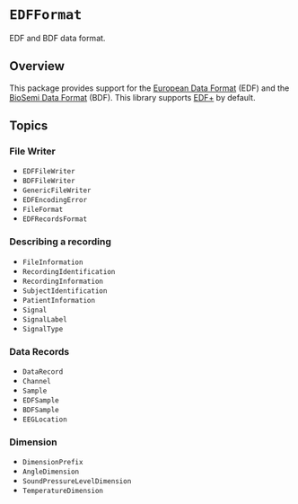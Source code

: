 # ``EDFFormat``

<!--
#
# This source file is part of the Stanford Spezi open source project
#
# SPDX-FileCopyrightText: 2024 Stanford University and the project authors (see CONTRIBUTORS.md)
#
# SPDX-License-Identifier: MIT
#
-->

EDF and BDF data format.

## Overview

This package provides support for the [European Data Format](https://www.edfplus.info) (EDF)
and the [BioSemi Data Format](https://www.biosemi.com/faq/file_format.htm) (BDF).
This library supports [EDF+](https://www.edfplus.info/specs/edfplus.html) by default.

## Topics

### File Writer

- ``EDFFileWriter``
- ``BDFFileWriter``
- ``GenericFileWriter``
- ``EDFEncodingError``
- ``FileFormat``
- ``EDFRecordsFormat``

### Describing a recording

- ``FileInformation``
- ``RecordingIdentification``
- ``RecordingInformation``
- ``SubjectIdentification``
- ``PatientInformation``
- ``Signal``
- ``SignalLabel``
- ``SignalType``

### Data Records

- ``DataRecord``
- ``Channel``
- ``Sample``
- ``EDFSample``
- ``BDFSample``
- ``EEGLocation``

### Dimension

- ``DimensionPrefix``
- ``AngleDimension``
- ``SoundPressureLevelDimension``
- ``TemperatureDimension``
